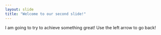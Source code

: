```yaml
---
layout: slide
title: "Welcome to our second slide!"
---
```

I am going to try to achieve something great!
Use the left arrow to go back!
